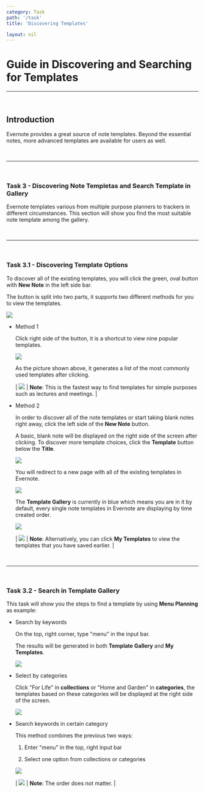 ```yaml
---
category: Task
path: '/task'
title: 'Discovering Templates'

layout: nil
---
```


# Guide in Discovering and Searching for Templates

___

<br>

## Introduction

Evernote provides a great source of note templates. Beyond the essential notes, more advanced templates are available for users as well.

<br>

___

<br>

### Task 3 - Discovering Note Templetas and Search Template in Gallery

Evernote templates various from multiple purpose planners to trackers in different circumstances. This section will show you find the most suitable note template among the gallery.

<br>

___

<br>

### Task 3.1 - Discovering Template Options

To discover all of the existing templates, you will click the green, oval button with **New Note** in the left side bar.

The button is split into two parts, it supports two different methods for you to view the templates.

<img src="https://github.com/SkylarZhao6/EvernoteGuide/blob/gh-pages/images/newnote.png?raw=true" id="newnote">


- Method 1

  Click right side of the button, it is a shortcut to view nine popular templates.

  <img src="https://github.com/SkylarZhao6/EvernoteGuide/blob/gh-pages/images/temp2.png?raw=true" id="temp2">

  As the picture shown above, it generates a list of the most commonly used templates after clicking. 

  | <img src="https://raw.githubusercontent.com/SkylarZhao6/EvernoteGuide/gh-pages/images/Warning.png" id="note"> | **Note**: This is the fastest way to find templates for simple purposes such as lectures and meetings. |

- Method 2

  In order to discover all of the note templates or start taking blank notes right away, click the left side of the **New Note** button. 

  A basic, blank note will be displayed on the right side of the screen after clicking. To discover more template choices, click the **Template** button below the **Title**.

  <img src="https://github.com/SkylarZhao6/EvernoteGuide/blob/gh-pages/images/tem1.png?raw=true">

  You will redirect to a new page with all of the existing templates in Evernote.

  <img src="https://github.com/SkylarZhao6/EvernoteGuide/blob/gh-pages/images/alltemp.png?raw=true">

  The **Template Gallery** is currently in blue which means you are in it by default, every single note templates in Evernote are displaying by time created order.

  <img src="https://github.com/SkylarZhao6/EvernoteGuide/blob/gh-pages/images/gallery.png?raw=true" id="gallery">

  | <img src="https://raw.githubusercontent.com/SkylarZhao6/EvernoteGuide/gh-pages/images/Warning.png" id="note"> | **Note**: Alternatively, you can click **My Templates** to view the templates that you have saved earlier. |

<br>

___

<br>

### Task 3.2 - Search in Template Gallery

This task will show you the steps to find a template by using **Menu Planning** as example:

- Search by keywords

  On the top, right corner, type "menu" in the input bar. 
     
  The results will be generated in both **Template Gallery** and **My Templates**.

  <img src="https://github.com/SkylarZhao6/EvernoteGuide/blob/gh-pages/images/searchmenu.png?raw=true" id="search">
      
- Select by categories

  Click "For Life" in **collections** or "Home and Garden" in **categories**, the templates based on these categories will be displayed at the right side of the screen.

   <img src="https://github.com/SkylarZhao6/EvernoteGuide/blob/gh-pages/images/category.png?raw=true" id="category">

- Search keywords in certain category

  This method combines the previous two ways:

  1. Enter "menu" in the top, right input bar
     
  2. Select one option from collections or categories

  <img src="https://github.com/SkylarZhao6/EvernoteGuide/blob/gh-pages/images/menuresult.png?raw=true" id="result">

  | <img src="https://raw.githubusercontent.com/SkylarZhao6/EvernoteGuide/gh-pages/images/Warning.png" id="note"> | **Note**: The order does not matter. |
